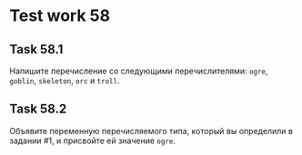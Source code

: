 # Test work 58

## Task 58.1
Напишите перечисление со следующими перечислителями: `ogre`, `goblin`, `skeleton`, `orc` и `troll`.

## Task 58.2
Объявите переменную перечисляемого типа, который вы определили в задании #1, и присвойте ей значение `ogre`.
